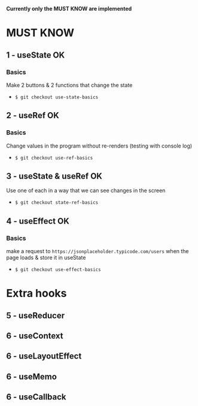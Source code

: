 **Currently only the MUST KNOW are implemented** 

# MUST KNOW 
## 1 - useState OK
### Basics
Make 2 buttons & 2 functions that change the state
- `$ git checkout use-state-basics`

## 2 - useRef OK
### Basics
Change values in the program without re-renders (testing with console log)
- `$ git checkout use-ref-basics`

## 3 - useState & useRef OK  
Use one of each in a way that we can see changes in the screen
- `$ git checkout state-ref-basics`

## 4 - useEffect OK 
### Basics
make a request to `https://jsonplaceholder.typicode.com/users` when the page loads & store it in useState
- `$ git checkout use-effect-basics`


# Extra hooks
## 5 - useReducer
## 6 - useContext
## 6 - useLayoutEffect
## 6 - useMemo
## 6 - useCallback





